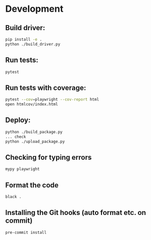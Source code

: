 # Development

## Build driver:

```sh
pip install -e .
python ./build_driver.py
```

## Run tests:

```sh
pytest
```

## Run tests with coverage:

```sh
pytest --cov=playwright --cov-report html
open htmlcov/index.html
```

## Deploy:

```sh
python ./build_package.py
... check
python ./upload_package.py
```

## Checking for typing errors

```sh
mypy playwright
```

## Format the code

```sh
black .
```

## Installing the Git hooks (auto format etc. on commit)

```sh
pre-commit install
```
